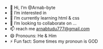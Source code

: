 - 👋 Hi, I’m @Arnab-byte
- 👀 I’m interested in 
- 🌱 I’m currently learning html & css
- 💞️ I’m looking to collaborate on ...
- 📫 reach me arnabtudu777@gmail.com
- 😄 Pronouns: He & Him
- ⚡ Fun fact: Some times my pronoun is GOD

<!---
Arnab-byte/Arnab-byte is a ✨ special ✨ repository because its `README.md` (this file) appears on your GitHub profile.
You can click the Preview link to take a look at your changes.
--->
